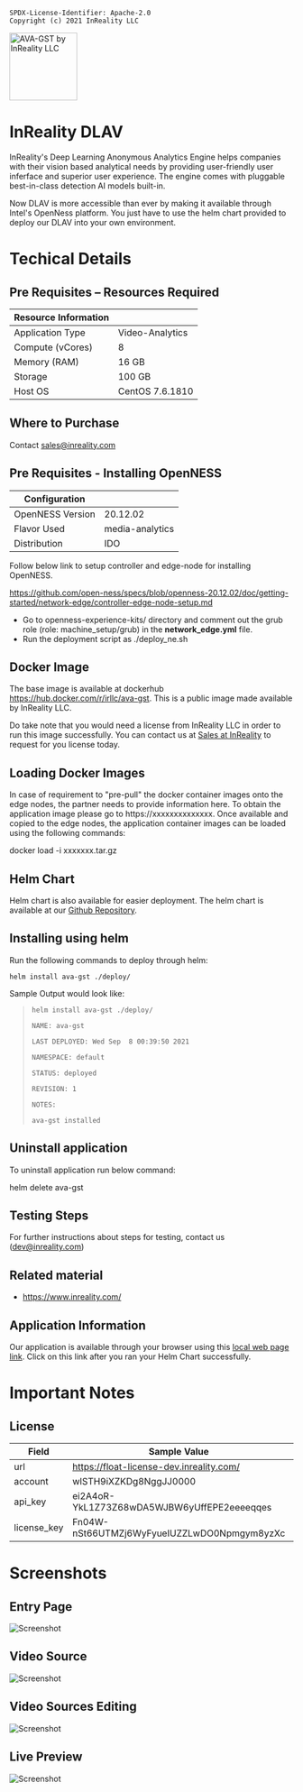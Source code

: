 ```text
SPDX-License-Identifier: Apache-2.0
Copyright (c) 2021 InReality LLC
```
<img src="https://media-exp1.licdn.com/dms/image/C4E0BAQG5Q1SR05amJg/company-logo_200_200/0/1519901343043?e=1639008000&v=beta&t=76nSvaqAh7_T8o4cwAzYvBvE6w095KSFtXo1iTQHB-M" 
     alt="AVA-GST by InReality LLC" width="120">
<h1>InReality DLAV</h1>
<p>
InReality's Deep Learning Anonymous Analytics Engine helps companies with their vision based analytical needs by providing user-friendly user inferface and superior user experience. The engine comes with pluggable best-in-class detection AI models built-in.
</p>
<p>
Now DLAV is more accessible than ever by making it available through Intel's OpenNess platform. You just have to use the helm chart provided to deploy our DLAV into your own environment.
</p>
<h1>Techical Details</h1>

## **Pre Requisites – Resources Required**

| **Resource Information**           |                      |
|------------------------------------|----------------------|
| Application Type                   | Video-Analytics		| 
| Compute  (vCores)                  | 8                    |  
| Memory (RAM)                       | 16 GB                |  
| Storage 				       | 100  GB              |  
| Host OS                            | CentOS 7.6.1810      | 
  
## **Where to Purchase**
Contact sales@inreality.com


## Pre Requisites - Installing OpenNESS
|**Configuration**                   |                       |
|  ----------------------------------|-----------------------|
| OpenNESS Version                   | 20.12.02		         |
| Flavor Used 					     | media-analytics			 |
| Distribution						 | IDO    	     |


Follow below link to setup controller and edge-node for installing OpenNESS.

https://github.com/open-ness/specs/blob/openness-20.12.02/doc/getting-started/network-edge/controller-edge-node-setup.md

* Go to openness-experience-kits/ directory and comment out the grub role (role: machine_setup/grub) in the **network_edge.yml** file.
* Run the deployment script as ./deploy_ne.sh 

<h2>Docker Image</h2>
<p>
The base image is available at dockerhub <a href="https://hub.docker.com/r/irllc/ava-gst">https://hub.docker.com/r/irllc/ava-gst</a>. This is a public image made available by InReality LLC.
</p>
<p>
Do take note that you would need a license from InReality LLC in order to run this image successfully. 
You can contact us at <a href="mailto:sales@inreality.com?">Sales at InReality</a> to request for you license today.
</p>


## Loading Docker Images
In case of requirement to "pre-pull" the docker container images onto the edge nodes, the partner needs to provide information here. 
To obtain the application image please go to
https://xxxxxxxxxxxxxx.
Once available and copied to the edge nodes, the application container images can be loaded using the following commands:

docker load -i xxxxxxx.tar.gz

<h2>Helm Chart</h2>
<P>
Helm chart is also available for easier deployment. The helm chart is available at our <a href="https://github.com/inrealityllc/ava-gst-deploy">Github Repository</a>.
</P>

## Installing <application name> using helm

Run the following commands to deploy  through helm:

`helm install ava-gst ./deploy/`

 Sample Output would look like:

> `helm install ava-gst ./deploy/`
>
> `NAME: ava-gst`
>
> `LAST DEPLOYED: Wed Sep  8 00:39:50 2021`
>
> `NAMESPACE: default`
>
> `STATUS: deployed`
>
> `REVISION: 1`
>
> `NOTES:`
>
> `ava-gst installed`	


## Uninstall <application name> application
To uninstall application run below command:

helm delete ava-gst

## Testing Steps
For further instructions about steps for testing, contact us (dev@inreality.com)

## **Related material**
* https://www.inreality.com/
     
<h2>Application Information</h2>
Our application is available through your browser using this <a href="http://localhost:8080/">local web page link</a>. Click on this link after you ran your Helm Chart successfully.
<br />
<h1>Important Notes</h1>
<h2>License</h2>
  
| Field         | Sample Value                                 | Notes.   |
| ------------- | ----------------------                       | -------  |
| url           | https://float-license-dev.inreality.com/     | Request. |
| account       | wlSTH9iXZKDg8NggJJ0000                       | Request. |
| api_key       | ei2A4oR-YkL1Z73Z68wDA5WJBW6yUffEPE2eeeeqqes  | Request. |
| license_key   | Fn04W-nSt66UTMZj6WyFyueIUZZLwDO0Npmgym8yzXc  | Request. |


<h1>Screenshots</h1>
<h2>Entry Page</h2>

![Screenshot](images/01_entry.png)


<h2>Video Source</h2>

![Screenshot](images/02_video_sources.png)

<h2>Video Sources Editing</h2>

![Screenshot](images/03_video_settings.png)

<h2>Live Preview</h2>

![Screenshot](images/04_live_preview.png)




